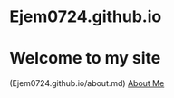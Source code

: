 # Ejem0724.github.io
# Welcome to my site
(Ejem0724.github.io/about.md)
[About Me](https://ejem0724.github.io/about.html)
